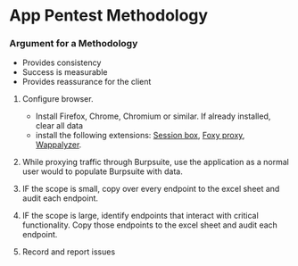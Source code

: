 # App Pentest Methodology

### Argument for a Methodology
- Provides consistency
- Success is measurable 
- Provides reassurance for the client

1. Configure browser.
    - Install Firefox, Chrome, Chromium or similar. If already installed, clear all data
    - install the following extensions: [Session box](https://sessionbox.io/), [Foxy proxy](https://getfoxyproxy.org/), [Wappalyzer](https://www.wappalyzer.com).  

2. While proxying traffic through Burpsuite, use the application as a normal user would to populate Burpsuite with data. 

3. IF the scope is small, copy over every endpoint to the excel sheet and audit each endpoint. 

4. IF the scope is large, identify endpoints that interact with critical functionality. Copy those endpoints to the excel sheet and audit each endpoint. 

5. Record and report issues
